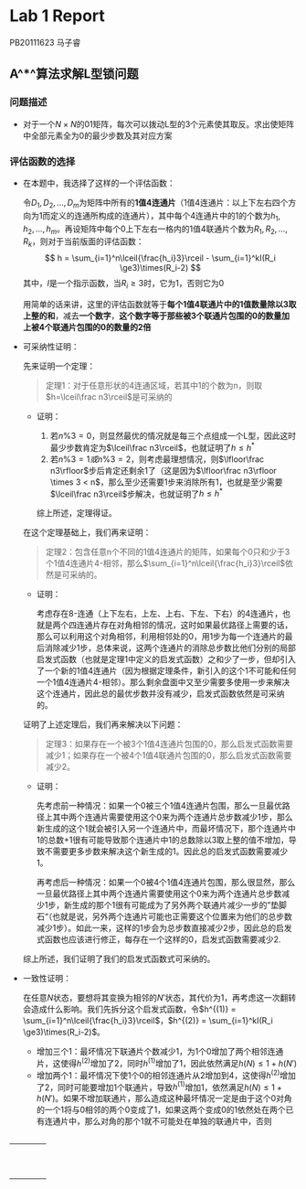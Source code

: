 # Lab 1 Report

PB20111623 马子睿

## A^*^算法求解L型锁问题

### 问题描述

* 对于一个$N \times N$的01矩阵，每次可以拨动L型的3个元素使其取反。求出使矩阵中全部元素全为0的最少步数及其对应方案

### 评估函数的选择

* 在本题中，我选择了这样的一个评估函数：

  令$D_1, D_2, ..., D_m$为矩阵中所有的**1值4连通片**（1值4连通片：以上下左右四个方向为1而定义的连通所构成的连通片），其中每个4连通片中的1的个数为$h_1, h_2, ...,h_m$。再设矩阵中每个0上下左右一格内的1值4联通片个数为$R_1, R_2, ..., R_k$，则对于当前版面的评估函数：
  $$
  h = \sum_{i=1}^n\lceil{\frac{h_i}3}\rceil - \sum_{i=1}^kI(R_i \ge3)\times(R_i-2)
  $$
  其中，$I$是一个指示函数，当$R_i \ge 3$时，它为1，否则它为0

  用简单的话来讲，这里的评估函数就等于**每个1值4联通片中的1值数量除以3取上整的和**，减去**一个数字**，**这个数字等于那些被3个联通片包围的0的数量加上被4个联通片包围的0的数量的2倍**

* 可采纳性证明：

  先来证明一个定理：

  > 定理1：对于任意形状的4连通区域，若其中1的个数为n，则取$h=\lceil\frac n3\rceil$是可采纳的

  * 证明：

    1. 若$n \% 3 = 0$，则显然最优的情况就是每三个点组成一个L型，因此这时最少步数肯定为$\lceil\frac n3\rceil$，也就证明了$h \le h^*$
    2. 若$n \%3 = 1或 n \%3 = 2$，则考虑最理想情况，则$\lfloor\frac n3\rfloor$步后肯定还剩余1了（这是因为$\lfloor\frac n3\rfloor \times 3 < n$，那么至少还需要1步来消除所有1，也就是至少需要$\lceil\frac n3\rceil$步解决，也就证明了$h \le h ^*$

    综上所述，定理得证。

  在这个定理基础上，我们再来证明：

  > 定理2：包含任意n个不同的1值4连通片的矩阵，如果每个0只和少于3个1值4连通片4-相邻，那么$\sum_{i=1}^n\lceil{\frac{h_i}3}\rceil$依然是可采纳的。

  * 证明：

    考虑存在8-连通（上下左右，上左、上右、下左、下右）的4连通片，也就是两个四连通片存在对角相邻的情况，这时如果最优路径上需要的话，那么可以利用这个对角相邻，利用相邻处的0，用1步为每一个连通片的最后消除减少1步，总体来说，这两个连通片的消除总步数比他们分别的局部启发式函数（也就是定理1中定义的启发式函数）之和少了一步，但却引入了一个新的1值4连通片（因为根据定理条件，新引入的这个1不可能和任何一个1值4连通片4-相邻）。那么剩余盘面中又至少需要多使用一步来解决这个连通片，因此总的最优步数并没有减少，启发式函数依然是可采纳的。

  证明了上述定理后，我们再来解决以下问题：

  > 定理3：如果存在一个被3个1值4连通片包围的0，那么启发式函数需要减少1；如果存在一个被4个1值4联通片包围的0，那么启发式函数需要减少2。

  * 证明：

    先考虑前一种情况：如果一个0被三个1值4连通片包围，那么一旦最优路径上其中两个连通片需要使用这个0来为两个连通片总步数减少1步，那么新生成的这个1就会被引入另一个连通片中，而最坏情况下，那个连通片中1的总数+1很有可能导致那个连通片中1的总数除以3取上整的值不增加，导致不需要更多步数来解决这个新生成的1。因此总的启发式函数需要减少1。

    再考虑后一种情况：如果一个0被4个1值4连通片包围，那么很显然，那么一旦最优路径上其中两个连通片需要使用这个0来为两个连通片总步数减少1步，新生成的那个1很有可能成为了另外两个联通片减少一步的”垫脚石“（也就是说，另外两个连通片可能也正需要这个位置来为他们的总步数减少1步）。如此一来，这样的1步会为总步数直接减少2步，因此总的启发式函数也应该进行修正，每存在一个这样的0，启发式函数需要减少2.

  综上所述，我们证明了我们的启发式函数式可采纳的。

* 一致性证明：

  在任意$N$状态，要想将其变换为相邻的$N'$状态，其代价为1，再考虑这一次翻转会造成什么影响。我们先拆分这个启发式函数，令$h^{(1)} = \sum_{i=1}^n\lceil{\frac{h_i}3}\rceil$，$h^{(2)} = \sum_{i=1}^kI(R_i \ge3)\times(R_i-2)$。

  * 增加三个1：最坏情况下联通片个数减少1，为1个0增加了两个相邻连通片，这使得$h^{(2)}$增加了2，同时$h^{(1)}$增加了1，因此依然满足$h(N) \le 1 + h(N')$
  * 增加两个1：最坏情况下使1个0的相邻连通片从2增加到4，这使得$h^{(2)}$增加了2，同时可能要增加1个联通片，导致$h^{(1)}$增加1，依然满足$h(N) \le 1 + h(N')$。如果不增加联通片，那么造成这种最坏情况一定是由于这个0对角的一个1将与0相邻的两个0变成了1，如果这两个变成0的1依然处在两个已有连通片中，那么对角的那个1就不可能处在单独的联通片中，否则

## 

|      |      |      |      |
| :--: | :--: | :--: | :--: |
|      |      |      |      |
|      |      |      |      |
|      |      |      |      |
|      |      |      |      |
|      |      |      |      |
|      |      |      |      |
|      |      |      |      |
|      |      |      |      |
|      |      |      |      |
|      |      |      |      |